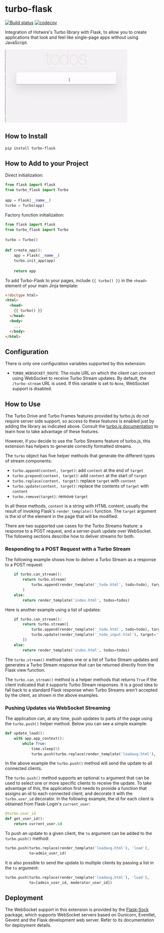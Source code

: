 # turbo-flask

[![Build status](https://github.com/miguelgrinberg/turbo-flask/workflows/build/badge.svg)](https://github.com/miguelgrinberg/turbo-flask/actions) [![codecov](https://codecov.io/gh/miguelgrinberg/turbo-flask/branch/main/graph/badge.svg)](https://codecov.io/gh/miguelgrinberg/turbo-flask)

Integration of Hotwire's Turbo library with Flask, to allow you to create
applications that look and feel like single-page apps without using
JavaScript.

![Todo App Demo](todo-demo.gif)

## How to Install

```bash
pip install turbo-flask
```

## How to Add to your Project

Direct initialization:

```python
from flask import Flask
from turbo_flask import Turbo

app = Flask(__name__)
turbo = Turbo(app)
```

Factory function initialization:

```python
from flask import Flask
from turbo_flask import Turbo

turbo = Turbo()

def create_app():
    app = Flask(__name__)
    turbo.init_app(app)

    return app
```

To add Turbo-Flask to your pages, include `{{ turbo() }}` in the `<head>`
element of your main Jinja template:

```html
<!doctype html>
<html>
  <head>
    {{ turbo() }}
  </head>
  <body>
    ...
  </body>
</html>
```

## Configuration

There is only one configuration variables supported by this extension:

- `TURBO_WEBSOCKET_ROUTE`: The route URL on which the client can connect using
WebSocket to receive Turbo Stream updates. By default, the `/turbo-stream`
URL is used. If this variable is set to `None`, WebSocket support is disabled.

## How to Use

The Turbo Drive and Turbo Frames features provided by turbo.js do not require
server side support, so access to these features is enabled just by adding the
library as indicated above. Consult the
[turbo.js documentation](https://turbo.hotwire.dev/) to learn how to take
advantage of these features.

However, if you decide to use the Turbo Streams feature of turbo.js, this
extension has helpers to generate correctly formatted streams.

The `turbo` object has five helper methods that generate the different types
of stream components:

- `turbo.append(content, target)`: add `content` at the end of `target`
- `turbo.prepend(content, target)`: add `content` at the start of `target`
- `turbo.replace(content, target)`: replace `target` with `content`
- `turbo.update(content, target)`: replace the contents of `target` with `content`
- `turbo.remove(target)`: remove `target`

In all these methods, `content` is a string with HTML content, usually the
result of invoking Flask's `render_template()` function. The `target` argument
is the id of the element in the page that will be modified.

There are two supported use cases for the Turbo Streams feature: a response to
a POST request, and a server-push update over WebSocket. The following sections
describe how to deliver streams for both.

### Responding to a POST Request with a Turbo Stream

The following example shows how to deliver a Turbo Stream as a response to a
POST request:

```python
    if turbo.can_stream():
        return turbo.stream(
            turbo.append(render_template('_todo.html', todo=todo), target='todos'),
        )
    else:
        return render_template('index.html', todos=todos)
```

Here is another example using a list of updates:

```python
    if turbo.can_stream():
        return turbo.stream([
            turbo.append(render_template('_todo.html', todo=todo), target='todos'),
            turbo.update(render_template('_todo_input.html'), target='form')
        ])
    else:
        return render_template('index.html', todos=todos)
```

The `turbo.stream()` method takes one or a list of Turbo Stream updates and
generates a Turbo Stream response that can be returned directly from the Flask
view function.

The `turbo.can_stream()` method is a helper methods that returns `True` if the
client indicated that it supports Turbo Stream responses. It is a good idea to
fall back to a standard Flask response when Turbo Streams aren't accepted by
the client, as shown in the above examples.

### Pushing Updates via WebSocket Streaming

The application can, at any time, push updates to parts of the page using the
`turbo.push()` helper method. Below you can see a simple example:

```python
def update_load():
    with app.app_context():
        while True:
            time.sleep(5)
            turbo.push(turbo.replace(render_template('loadavg.html'), 'load'))
```

In the above example the `turbo.push()` method will send the update to all
connected clients.

The `turbo.push()` method supports an optional `to` argument that can be used
to select one or more specific clients to receive the update. To take
advantage of this, the application first needs to provide a function that
assigns an id to each connected client, and decorate it with the
`turbo.user_id` decorator. In the following example, the id for each client is
obtained from Flask-Login's `current_user`:

```python
@turbo.user_id
def get_user_id():
    return current_user.id
```

To push an update to a given client, the `to` argument can be added to the
`turbo.push()` method:

```python
turbo.push(turbo.replace(render_template('loadavg.html'), 'load'),
           to=admin_user_id)
```

It is also possible to send the update to multiple clients by passing a list
in the `to` argument:

```python
turbo.push(turbo.replace(render_template('loadavg.html'), 'load'),
           to=[admin_user_id, moderator_user_id])
```

## Deployment

The WebSocket support in this extension is provided by the
[Flask-Sock](https://github.com/miguelgrinberg/flask-sock) package, which
supports WebSocket servers based on Gunicorn, Eventlet, Gevent and the Flask
development web server. Refer to its documentation for deployment details.
